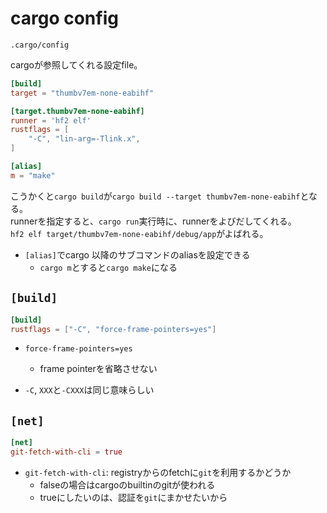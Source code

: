 # cargo config

`.cargo/config`

cargoが参照してくれる設定file。

```toml
[build]
target = "thumbv7em-none-eabihf"

[target.thumbv7em-none-eabihf]
runner = 'hf2 elf'
rustflags = [
    "-C", "lin-arg=-Tlink.x",
]

[alias]
m = "make"
```

こうかくと`cargo build`が`cargo build --target thumbv7em-none-eabihf`となる。  
runnerを指定すると、`cargo run`実行時に、runnerをよびだしてくれる。  
`hf2 elf target/thumbv7em-none-eabihf/debug/app`がよばれる。

* `[alias]`でcargo 以降のサブコマンドのaliasを設定できる
  * `cargo m`とすると`cargo make`になる

## `[build]`

```toml
[build]
rustflags = ["-C", "force-frame-pointers=yes"]
```

* `force-frame-pointers=yes`
  * frame pointerを省略させない

* `-C`, `XXX`と`-CXXX`は同じ意味らしい

## `[net]`

```toml
[net]
git-fetch-with-cli = true
```

* `git-fetch-with-cli`: registryからのfetchに`git`を利用するかどうか
  * falseの場合はcargoのbuiltinのgitが使われる
  * trueにしたいのは、認証を`git`にまかせたいから

